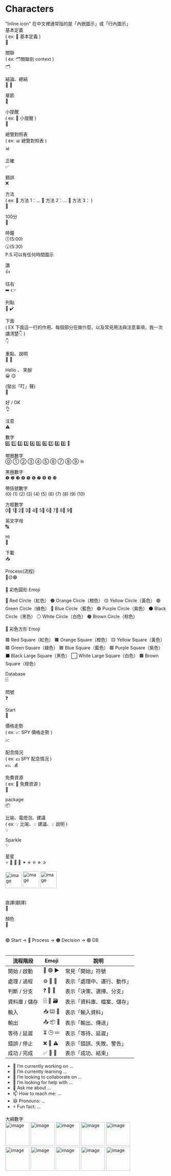 # Characters  
"Inline icon" 在中文裡通常指的是「內嵌圖示」或「行內圖示」  
基本定義  
( ex: 🌟 基本定義 )    
🌟

關聯  
( ex: 🗂️關聯到 context )    
🗂️ 

結論、總結    
🔑 🎯  

章節  
📜  

小提醒  
( ex: 📝 小提醒 )   
📝  

總覽對照表  
( ex: 📊 總覽對照表 )  
📊  

正確  
✅

錯誤  
❌

方法  
( ex: 🔎 方法 1：... 🔎 方法 2：... 🔎 方法 3： )  
🔎  

100分  
💯  

時鐘  
🕔(5:00)  
🕠(5:30)  
P.S.可以有任何時間圖示  


讚  
👍

往右      
➡️ 👉 

列點    
🔹 ✔️    

下面   
( EX 下面這一行的作用、每個部分在做什麼、以及常見用法與注意事項，我一次講清楚👇 )  
👇  

重點、說明    
📌 🚦  

Hello 、 笑臉  
😀 😊

(發出「叮」聲)  
🔔

好 / OK  
👌

注意  
⚠️

數字  
0️⃣ 1️⃣ 2️⃣ 3️⃣ 4️⃣ 5️⃣ 6️⃣ 7️⃣ 8️⃣ 9️⃣ 🔢  

帶圈數字  
⓪ ① ② ③ ④ ⑤ ⑥ ⑦ ⑧ ⑨ ⑩  

黑圈數字  
❶ ❷ ❸ ❹ ❺ ❻ ❼ ❽ ❾ ❿  

帶括號數字  
(0) (1) (2) (3) (4) (5) (6) (7) (8) (9) (10)

方框數字  
0⃣ 1⃣ 2⃣ 3⃣ 4⃣ 5⃣ 6⃣ 7⃣ 8⃣ 9⃣  

英文字母  
🔠


Hi   
👋  

下載  
📥

Process(流程)  
🔴🟡🟢  

🎨 彩色圓形 Emoji   

🔴 Red Circle（紅色）
🟠 Orange Circle（橙色）
🟡 Yellow Circle（黃色）
🟢 Green Circle（綠色）
🔵 Blue Circle（藍色）
🟣 Purple Circle（紫色）
⚫ Black Circle（黑色）
⚪ White Circle（白色）
🟤 Brown Circle（棕色）

🎨 彩色方形 Emoji    

🟥 Red Square（紅色）
🟧 Orange Square（橙色）
🟨 Yellow Square（黃色）
🟩 Green Square（綠色）
🟦 Blue Square（藍色）
🟪 Purple Square（紫色）
⬛ Black Large Square（黑色）
⬜ White Large Square（白色）
🟫 Brown Square（棕色）

Database  
🗄️

問號  
❓

Start  
🚀

價格走勢  
( ex: 📈 SPY 價格走勢 )    
📈  

配息情況  
( ex: 💵 SPY 配息情況 )   
💵、💰  

免費資源  
( ex: 📂 免費資源 )  
📂  

package   
📦

比喻、電燈泡、建議   
( ex: 💡 比喻、💡 建議、💡 說明 )   
💡

Sparkle      
✨  

星星  
⭐ 🌟 🌠 💫 ✶ ✭ ✮ ✯ ✰  

<img width="51" height="51" alt="image" src="https://github.com/user-attachments/assets/467b3495-245e-4342-9a28-a048edb5069c" />
<img width="51" height="53" alt="image" src="https://github.com/user-attachments/assets/3508f051-ce6a-49c1-9565-7efcbebbec7a" />
<img width="51" height="53" alt="image" src="https://github.com/user-attachments/assets/7c24e333-48de-4613-a0ab-ee67706e0c0e" />   <br><br>   

直譯(翻譯)  
📖 

顏色  
🎨  


<br>
🟢 Start → 🔵 Process → 🟠 Decision → 🟣 DB  <br><br>  


| 流程階段      | Emoji         | 說明                        |
| --------     | ----------     | ------------------------   |
| 開始 / 啟動   | 🚀 🟢 ▶️     | 常見「開始」符號            |
| 處理 / 過程   | ⚙️ 🔄 🔧     | 表示「處理中、運行、動作」   |
| 判斷 / 分支   | ❓ 🔀 🤔     | 表示「決策、選擇、分支」     |
| 資料庫 / 儲存 | 🗄️ 💾 🗃️     | 表示「資料庫、檔案、儲存」   |
| 輸入          | 📥 ⌨️ 📨     | 表示「輸入資料」            |
| 輸出          | 📤 📦 📡     | 表示「輸出、傳送」          |
| 等待 / 延遲   | ⏳ 🕒 💤     | 表示「等待、延遲」          |
| 錯誤 / 停止   | ❌ 🛑 ⚠️     | 表示「錯誤、失敗、警告」     |
| 成功 / 完成   | ✅ 🎉 🏁     | 表示「成功、結束」           |



- 🔭 I’m currently working on ...
- 🌱 I’m currently learning ...
- 👯 I’m looking to collaborate on ...
- 🤔 I’m looking for help with ...
- 💬 Ask me about ...
- 📫 How to reach me: ...
- 😄 Pronouns: ...
- ⚡ Fun fact: ...


大綱數字  
<img width="75" height="75" alt="image" src="https://github.com/user-attachments/assets/854a5188-f7d7-4e01-9437-3d44c9bb1181" />
<img width="75" height="75" alt="image" src="https://github.com/user-attachments/assets/82a96fc7-316d-45ed-86ee-4da504fe0f7e" />
<img width="75" height="75" alt="image" src="https://github.com/user-attachments/assets/880a056d-9db8-4ade-b4a2-3e30ba547a7d" />
<img width="75" height="75" alt="image" src="https://github.com/user-attachments/assets/8f2f8fe0-9883-449f-8c64-cb691f34c30b" />
<img width="75" height="75" alt="image" src="https://github.com/user-attachments/assets/2b632f6f-5908-4ea8-85d6-96b2c2e02f9a" />  
<img width="75" height="75" alt="image" src="https://github.com/user-attachments/assets/84975f6f-c400-49ed-9bd4-241dea931474" />
<img width="75" height="75" alt="image" src="https://github.com/user-attachments/assets/7a45d93f-9a14-4c40-a1fc-9061c8c13877" />
<img width="75" height="75" alt="image" src="https://github.com/user-attachments/assets/e94e3c97-1a44-4d61-84cb-af0b0f810748" />
<img width="75" height="75" alt="image" src="https://github.com/user-attachments/assets/34d150d7-242c-47a1-b041-fdf61c4d7f4e" />
<img width="75" height="75" alt="image" src="https://github.com/user-attachments/assets/090dc895-7229-407e-a2cb-97610653c2e6" />  





<!--


隱藏  

👨‍💻 About Me 
- 💼 I’m a Data Engineer, designing and building scalable data pipelines. 
- 🌟 Passionate about solving complex data challenges.
- 🔭 Enthusiastic about solving and researching all kinds of computer-related problems.
- 💡 Proficient in data analyses and visualization.  

⚙️ Tech Stack & Tools  

⚡ Fun Facts  

🚀 Every difficult puzzle solved is another masterpiece created.  
🚴‍♂️ Cycling, Go Hiking, and Investment keep my ideas in motion.  
😄 The Secret to Success: Keep faith in yourself, Stay joyful, Focus on the present, and Live each day with a smile.

⚙️ Tech Stack & Tools  


0️⃣Data Engineering  
- Big Data: Hadoop, Hive  
- Data Pipelines: Airflow  
- Messaging: Kafka


1️⃣Languages 
 - Programming: Python


2️⃣Databases  
 - Relational: MySQL, BigQuery
 - NoSQL: MongoDB

   
3️⃣DevOps & Cloud  
 - DevOps Tools: Git
 - Containerization: Docker
 - Cloud Platforms: GCP


4️⃣Data Analytics  
 - Data Visualization Tools: Tableau, Power BI  


5️⃣Database Design  
 - Schema Design, Database Structure Design, Relational Design


6️⃣Other Data Engineer Skills  
 - Data pipeline ( ETL workflow ), Python Web Scraping, Python Data Processing


7️⃣Other Data Engineer Tools  
 - dbdiagram.io, Figma


8️⃣AI Tools  
 - Manus, NotebookLM, Notion


9️⃣Analysis and Monitoring System for Semiconductor related Software  
 - JPM, KLARITY, SPC ( Statistic Process Control )

-->  


